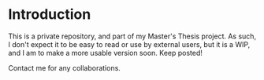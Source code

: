 # Introduction

This is a private repository, and part of my Master's Thesis project. As such, I don't expect it to be easy to read or use by external users, but it is a WIP, and I am to make a more usable version soon. Keep posted!

Contact me for any collaborations.
